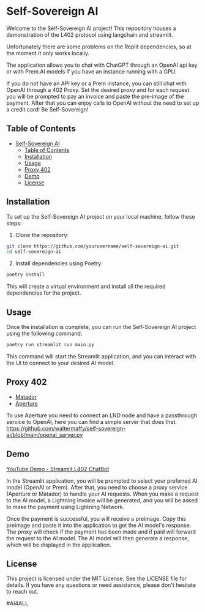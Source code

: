 # Self-Sovereign AI

Welcome to the Self-Sovereign AI project! This repository houses a demonstration of the L402 protocol using langchain and streamlit.

Unfortunately there are some problems on the Replit dependencies, so at the moment it only works locally. 

The application allows you to chat with ChatGPT through an OpenAI api key or with Prem.AI models if you have an instance running with a GPU.

If you do not have an API key or a Prem instance, you can still chat with OpenAI through a 402 Proxy. 
Set the desired proxy and for each request you will be prompted to pay an invoice and paste the pre-image of the payment.
After that you can enjoy calls to OpenAI without the need to set up a credit card! 
Be Self-Sovereign!


## Table of Contents

- [Self-Sovereign AI](#self-sovereign-ai)
  - [Table of Contents](#table-of-contents)
  - [Installation](#installation)
  - [Usage](#usage)
  - [Proxy 402](#proxy-402)
  - [Demo](#demo)
  - [License](#license)

## Installation

To set up the Self-Sovereign AI project on your local machine, follow these steps:

1. Clone the repository:

```bash
git clone https://github.com/yourusername/self-sovereign-ai.git
cd self-sovereign-ai
```

2. Install dependencies using Poetry:
```bash
poetry install
```

This will create a virtual environment and install all the required dependencies for the project.

## Usage
Once the installation is complete, you can run the Self-Sovereign AI project using the following command:

```bash
poetry run streamlit run main.py
```

This command will start the Streamlit application, and you can interact with the UI to connect to your desired AI model.


## Proxy 402

- [Matador](https://github.com/Kodylow/matador)
- [Aperture](https://github.com/lightninglabs/aperture)

To use Aperture you need to connect an LND node and have a passthrough service to OpenAI, here you can find a simple server that does that. https://github.com/waltermaffy/self-sovereign-ai/blob/main/openai_server.py


## Demo

[YouTube Demo - Streamlit L402 ChatBot](https://www.youtube.com/watch?v=MT-L4b5x8Ls)


In the Streamlit application, you will be prompted to select your preferred AI model (OpenAI or Prem). After that, you need to choose a proxy service (Aperture or Matador) to handle your AI requests. When you make a request to the AI model, a Lightning invoice will be generated, and you will be asked to make the payment using Lightning Network.

Once the payment is successful, you will receive a preimage. Copy this preimage and paste it into the application to get the AI model's response. The proxy will check if the payment has been made and if paid will forward the request to the AI model. The AI model will then generate a response, which will be displayed in the application.

## License
This project is licensed under the MIT License. See the LICENSE file for details.
If you have any questions or need assistance, please don't hesitate to reach out.


\#AI4ALL